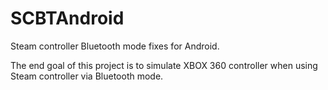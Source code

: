 # SCBTAndroid

 Steam controller Bluetooth mode fixes for Android.

 The end goal of this project is to simulate XBOX 360 controller when using Steam controller via Bluetooth mode.